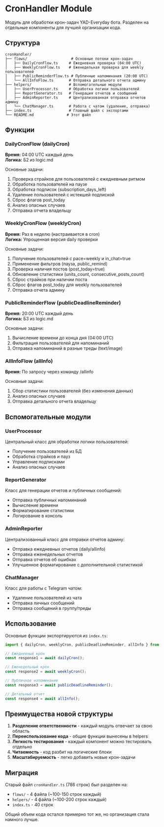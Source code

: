 # CronHandler Module

Модуль для обработки крон-задач YAD-Everyday бота. Разделен на отдельные компоненты для лучшей организации кода.

## Структура

```
cronHandler/
├── flows/                    # Основные потоки крон-задач
│   ├── DailyCronFlow.ts     # Ежедневная проверка (04:00 UTC)
│   ├── WeeklyCronFlow.ts    # Еженедельная проверка для weekly пользователей
│   ├── PublicReminderFlow.ts # Публичные напоминания (20:00 UTC)
│   └── AllInfoFlow.ts       # Отправка детального отчета админу
├── helpers/                 # Вспомогательные модули
│   ├── UserProcessor.ts     # Обработка логики пользователей
│   ├── ReportGenerator.ts   # Генерация отчетов и сообщений
│   ├── AdminReporter.ts     # Централизованная отправка отчетов админу
│   └── ChatManager.ts       # Работа с чатом (удаление, отправка)
├── index.ts                 # Главный файл с экспортами
└── README.md               # Этот файл
```

## Функции

### DailyCronFlow (dailyCron)
**Время:** 04:00 UTC каждый день  
**Логика:** Б2 из logic.md

Основные задачи:
1. Проверка страйков для пользователей с ежедневным ритмом
2. Обработка пользователей на паузе
3. Обработка подписок (subscription_days_left)
4. Удаление пользователей с истекшей подпиской
5. Сброс флагов post_today
6. Анализ опасных случаев
7. Отправка отчета владельцу

### WeeklyCronFlow (weeklyCron)
**Время:** Раз в неделю (настраивается в cron)  
**Логика:** Упрощенная версия daily проверки

Основные задачи:
1. Получение пользователей с pace=weekly и in_chat=true
2. Применение фильтров (пауза, public_remind)
3. Проверка наличия постов (post_today=true)
4. Обновление статистики (units_count, consecutive_posts_count)
5. Сброс страйков при наличии поста
6. Сброс флагов post_today для weekly пользователей
7. Отправка отчета админу

### PublicReminderFlow (publicDeadlineReminder)
**Время:** 20:00 UTC каждый день  
**Логика:** Б3 из logic.md

Основные задачи:
1. Вычисление времени до конца дня (04:00 UTC)
2. Фильтрация пользователей для напоминаний
3. Отправка напоминаний в разные треды (text/image)

### AllInfoFlow (allInfo)
**Время:** По запросу через команду /allinfo

Основные задачи:
1. Сбор статистики пользователей (без изменения данных)
2. Анализ опасных случаев
3. Отправка детального отчета владельцу

## Вспомогательные модули

### UserProcessor
Центральный класс для обработки логики пользователей:
- Получение пользователей из БД
- Обработка страйков и пауз
- Управление подписками
- Анализ опасных случаев

### ReportGenerator
Класс для генерации отчетов и публичных сообщений:
- Отправка публичных напоминаний
- Вычисление времени
- Форматирование статистики
- Логирование в консоль

### AdminReporter
Централизованный класс для отправки отчетов админу:
- Отправка ежедневных отчетов (daily/allinfo)
- Отправка еженедельных отчетов
- Отправка отчетов об ошибках
- Улучшенное форматирование с дополнительной статистикой

### ChatManager
Класс для работы с Telegram чатом:
- Удаление пользователей из чата
- Отправка личных сообщений
- Отправка сообщений в группу/треды

## Использование

Основные функции экспортируются из `index.ts`:

```typescript
import { dailyCron, weeklyCron, publicDeadlineReminder, allInfo } from "./cronHandler/index.ts";

// Ежедневный крон
const response1 = await dailyCron();

// Еженедельный крон
const response2 = await weeklyCron();

// Публичное напоминание
const response3 = await publicDeadlineReminder();

// Детальный отчет
const response4 = await allInfo();
```

## Преимущества новой структуры

1. **Разделение ответственности** - каждый модуль отвечает за свою область
2. **Переиспользование кода** - общие функции вынесены в helpers
3. **Легкость тестирования** - каждый компонент можно тестировать отдельно
4. **Читаемость** - код разбит на логические блоки
5. **Масштабируемость** - легко добавить новые крон-задачи

## Миграция

Старый файл `cronHandler.ts` (786 строк) был разделен на:
- `flows/` - 4 файла (~100-150 строк каждый)
- `helpers/` - 4 файла (~100-200 строк каждый)
- `index.ts` - 40 строк

Общий объем кода остался примерно тот же, но организация стала намного лучше. 